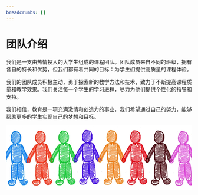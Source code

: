 ```yaml
---
breadcrumbs: []
---
```


# 团队介绍

我们是一支由热情投入的大学生组成的课程团队。团队成员来自不同的班级，拥有各自的特长和优势，但我们都有着共同的目标：为学生们提供高质量的课程体验。

我们的团队成员积极主动，勇于探索新的教学方法和技术，致力于不断提高课程质量和教学效果。我们关注每一个学生的学习进程，尽力为他们提供个性化的指导和支持。

我们相信，教育是一项充满激情和创造力的事业，我们希望通过自己的努力，能够帮助更多的学生实现自己的梦想和目标。

![team](/资源/图片/team.webp)
